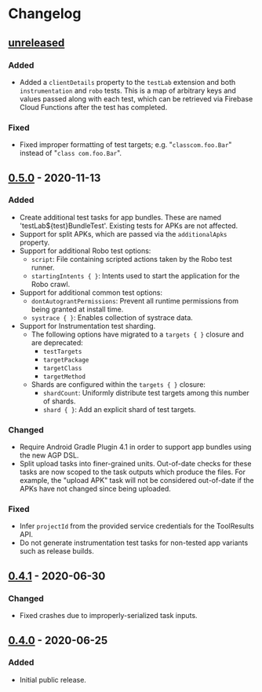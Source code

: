 # Changelog

## [unreleased]

### Added

- Added a `clientDetails` property to the `testLab` extension and both `instrumentation` and `robo` tests. This is a map 
  of arbitrary keys and values passed along with each test, which can be retrieved via Firebase Cloud Functions after
  the test has completed.
  
### Fixed

- Fixed improper formatting of test targets; e.g. "`classcom.foo.Bar`" instead of "`class com.foo.Bar`". 

## [0.5.0] - 2020-11-13

### Added

- Create additional test tasks for app bundles. These are named 'testLab${test}BundleTest'. Existing tests for APKs are
  not affected.
- Support for split APKs, which are passed via the `additionalApks` property.
- Support for additional Robo test options:
  - `script`: File containing scripted actions taken by the Robo test runner.
  - `startingIntents { }`: Intents used to start the application for the Robo crawl.
- Support for additional common test options:
  - `dontAutograntPermissions`: Prevent all runtime permissions from being granted at install time.
  - `systrace { }`: Enables collection of systrace data.
- Support for Instrumentation test sharding.
  - The following options have migrated to a `targets { }` closure and are deprecated:
    - `testTargets`
    - `targetPackage`
    - `targetClass`
    - `targetMethod`
  - Shards are configured within the `targets { }` closure:
    - `shardCount`: Uniformly distribute test targets among this number of shards.
    - `shard { }`: Add an explicit shard of test targets.

### Changed

- Require Android Gradle Plugin 4.1 in order to support app bundles using the new AGP DSL.
- Split upload tasks into finer-grained units. Out-of-date checks for these tasks are now scoped to the task outputs
  which produce the files. For example, the "upload APK" task will not be considered out-of-date if the APKs have not
  changed since being uploaded.

### Fixed

- Infer `projectId` from the provided service credentials for the ToolResults API.
- Do not generate instrumentation test tasks for non-tested app variants such as release builds.

## [0.4.1] - 2020-06-30

### Changed

- Fixed crashes due to improperly-serialized task inputs.

## [0.4.0] - 2020-06-25

### Added

- Initial public release.

[unreleased]: https://github.com/SimpleFinance/gradle-test-lab-plugin/compare/v0.5.0...HEAD
[0.5.0]: https://github.com/SimpleFinance/gradle-test-lab-plugin/compare/v0.4.1...v0.5.0
[0.4.1]: https://github.com/SimpleFinance/gradle-test-lab-plugin/compare/v0.4.0...v0.4.1
[0.4.0]: https://github.com/SimpleFinance/gradle-test-lab-plugin/releases/tag/v0.4.0
